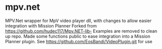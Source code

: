# mpv.net
MPV.Net wrapper for MpV video player dll, with changes to allow easier integration with Mission Planner
Forked from https://github.com/hudec117/Mpv.NET-lib- 
Examples are removed to clean up repo.
Made some functions public to ease integration into a Mission Planner plugin.
See https://github.com/EosBandi/VideoPlugin.git for use
